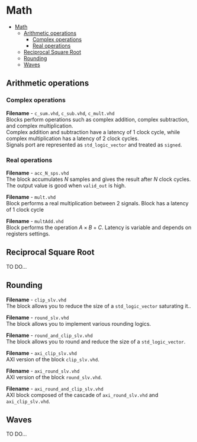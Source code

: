 Math
===

- [Math](#math)
  - [Arithmetic operations](#arithmetic-operations)
    - [Complex operations](#complex-operations)
    - [Real operations](#real-operations)
  - [Reciprocal Square Root](#reciprocal-square-root)
  - [Rounding](#rounding)
  - [Waves](#waves)


## Arithmetic operations

### Complex operations

**Filename** - `c_sum.vhd`, `c_sub.vhd`, `c_mult.vhd`  
Blocks perform operations such as complex addition, complex subtraction, and complex multiplication.  
Complex addition and subtraction have a latency of 1 clock cycle, while complex multiplication has a latency of 2 clock cycles.  
Signals port are represented as `std_logic_vector` and treated as `signed`.

### Real operations

**Filename** - `acc_N_sps.vhd`  
The block accumulates $N$ samples and gives the result after $N$ clock cycles. The output value is good when `valid_out` is high.

**Filename** - `mult.vhd`  
Block performs a real multiplication between 2 signals. Block has a latency of 1 clock cycle

**Filename** - `multAdd.vhd`  
Block performs the operation $A \times B + C$. Latency is variable and depends on registers settings.

## Reciprocal Square Root

TO DO...

## Rounding

**Filename** - `clip_slv.vhd`  
The block allows you to reduce the size of a `std_logic_vector` saturating it..

**Filename** - `round_slv.vhd`  
The block allows you to implement various rounding logics.

**Filename** - `round_and_clip_slv.vhd`  
The block allows you to round and reduce the size of a `std_logic_vector`.

**Filename** - `axi_clip_slv.vhd`  
AXI version of the block `clip_slv.vhd`.

**Filename** - `axi_round_slv.vhd`  
AXI version of the block `round_slv.vhd`.

**Filename** - `axi_round_and_clip_slv.vhd`  
AXI block composed of the cascade of `axi_round_slv.vhd` and `axi_clip_slv.vhd`.

## Waves

TO DO...
